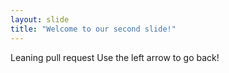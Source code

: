 ```yaml
---
layout: slide
title: "Welcome to our second slide!"
---
```

Leaning pull request
Use the left arrow to go back!